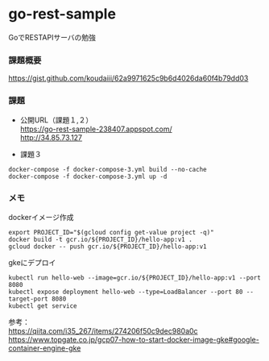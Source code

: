 # go-rest-sample
GoでRESTAPIサーバの勉強

### 課題概要
https://gist.github.com/koudaiii/62a9971625c9b6d4026da60f4b79dd03


### 課題

* 公開URL（課題１,２）  
https://go-rest-sample-238407.appspot.com/  
http://34.85.73.127  

* 課題３
```
docker-compose -f docker-compose-3.yml build --no-cache  
docker-compose -f docker-compose-3.yml up -d  
```
### メモ
dockerイメージ作成
```
export PROJECT_ID="$(gcloud config get-value project -q)"
docker build -t gcr.io/${PROJECT_ID}/hello-app:v1 .
gcloud docker -- push gcr.io/${PROJECT_ID}/hello-app:v1
```
gkeにデプロイ
```
kubectl run hello-web --image=gcr.io/${PROJECT_ID}/hello-app:v1 --port 8080
kubectl expose deployment hello-web --type=LoadBalancer --port 80 --target-port 8080
kubectl get service
```

参考：  
https://qiita.com/i35_267/items/274206f50c9dec980a0c  
https://www.topgate.co.jp/gcp07-how-to-start-docker-image-gke#google-container-engine-gke  
